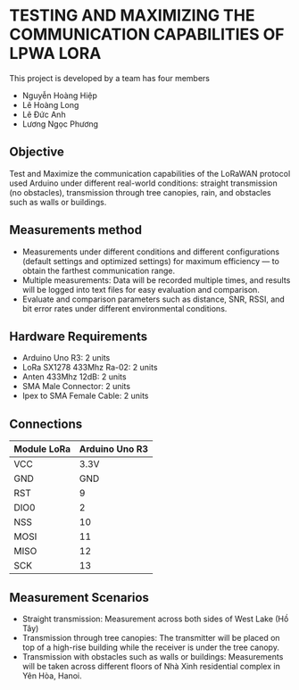 # TESTING AND MAXIMIZING THE COMMUNICATION CAPABILITIES OF LPWA LORA

This project is developed by a team has four members
- Nguyễn Hoàng Hiệp
- Lê Hoàng Long
- Lê Đức Anh
- Lương Ngọc Phương

## Objective

Test and Maximize the communication capabilities of the LoRaWAN protocol used Arduino under different real-world conditions: straight transmission (no obstacles), transmission through tree canopies, rain, and obstacles such as walls or buildings.

## Measurements method

- Measurements under different conditions and different configurations (default settings and optimized settings) for maximum efficiency — to obtain the farthest communication range.
- Multiple measurements: Data will be recorded multiple times, and results will be logged into text files for easy evaluation and comparison.
- Evaluate and comparison parameters such as distance, SNR, RSSI, and bit error rates under different environmental conditions.

## Hardware Requirements
- Arduino Uno R3: 2 units
- LoRa SX1278 433Mhz Ra-02: 2 units
- Anten 433Mhz 12dB: 2 units 
- SMA Male Connector: 2 units
- Ipex to SMA Female Cable: 2 units

## Connections
| Module LoRa | Arduino Uno R3 |
|-------------|----------------|
| VCC         | 3.3V           |
| GND         | GND            |
| RST         | 9              |
| DIO0        | 2              |
| NSS         | 10             |
| MOSI        | 11             |
| MISO        | 12             |
| SCK         | 13             |

## Measurement Scenarios
- Straight transmission: Measurement across both sides of West Lake (Hồ Tây)
- Transmission through tree canopies: The transmitter will be placed on top of a high-rise building while the receiver is under the tree canopy.
- Transmission with obstacles such as walls or buildings: Measurements will be taken across different floors of Nhà Xinh residential complex in Yên Hòa, Hanoi.








